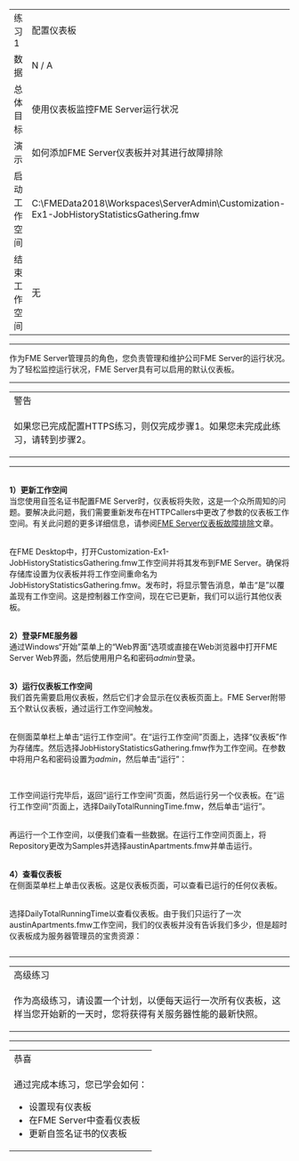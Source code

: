   <div id="readme" class="readme blob instapaper_body">
    <article class="markdown-body entry-content" itemprop="text">
<table>
<tbody><tr>
<td width="25%">
<i></i><font style="vertical-align: inherit;"><font style="vertical-align: inherit;">
练习1
</font></font></td>
<td><font style="vertical-align: inherit;"><font style="vertical-align: inherit;">
配置仪表板
</font></font></td>
</tr>
<tr>
<td><font style="vertical-align: inherit;"><font style="vertical-align: inherit;">数据</font></font></td>
<td><font style="vertical-align: inherit;"><font style="vertical-align: inherit;">N / A</font></font></td>
</tr>
<tr>
<td><font style="vertical-align: inherit;"><font style="vertical-align: inherit;">总体目标</font></font></td>
<td><font style="vertical-align: inherit;"><font style="vertical-align: inherit;">使用仪表板监控FME Server运行状况</font></font></td>
</tr>
<tr>
<td><font style="vertical-align: inherit;"><font style="vertical-align: inherit;">演示</font></font></td>
<td><font style="vertical-align: inherit;"><font style="vertical-align: inherit;">如何添加FME Server仪表板并对其进行故障排除</font></font></td>
</tr>
<tr>
<td><font style="vertical-align: inherit;"><font style="vertical-align: inherit;">启动工作空间</font></font></td>
<td><font style="vertical-align: inherit;"><font style="vertical-align: inherit;">C:\FMEData2018\Workspaces\ServerAdmin\Customization-Ex1-JobHistoryStatisticsGathering.fmw
</font></font></td>
</tr>
<tr>
<td><font style="vertical-align: inherit;"><font style="vertical-align: inherit;">结束工作空间</font></font></td>
<td><font style="vertical-align: inherit;"><font style="vertical-align: inherit;">无</font></font></td>
</tr>
</tbody></table>
<hr>
<p><font style="vertical-align: inherit;"><font style="vertical-align: inherit;">作为FME Server管理员的角色，您负责管理和维护公司FME Server的运行状况。</font><font style="vertical-align: inherit;">为了轻松监控运行状况，FME Server具有可以启用的默认仪表板。</font></font></p>
<hr>

<table>
<tbody><tr>
<td>
<i></i><font style="vertical-align: inherit;"><font style="vertical-align: inherit;">
警告
</font></font></td>
</tr>
<tr>
<td><font style="vertical-align: inherit;"><font style="vertical-align: inherit;">

如果您已完成配置HTTPS练习，则仅完成步骤1。</font><font style="vertical-align: inherit;">如果您未完成此练习，请转到步骤2。
</font></font></font></font></td>
</tr>
</tbody></table>
<hr>
<p><br><strong><font style="vertical-align: inherit;"><font style="vertical-align: inherit;">1）更新工作空间</font></font></strong>
<br><font style="vertical-align: inherit;"><font style="vertical-align: inherit;">当您使用自签名证书配置FME Server时，仪表板将失败，这是一个众所周知的问题。</font><font style="vertical-align: inherit;">要解决此问题，我们需要重新发布在HTTPCallers中更改了参数的仪表板工作空间。</font><font style="vertical-align: inherit;">有关此问题的更多详细信息，请参阅</font></font><a href="https://knowledge.safe.com/articles/55053/fme-server-troubleshooting-fme-server-dashboards.html" rel="nofollow"><font style="vertical-align: inherit;"><font style="vertical-align: inherit;">FME Server仪表板故障排除</font></font></a><font style="vertical-align: inherit;"><font style="vertical-align: inherit;">文章。</font></font></p>
<p><br><font style="vertical-align: inherit;"><font style="vertical-align: inherit;">在FME Desktop中，打开Customization-Ex1-JobHistoryStatisticsGathering.fmw工作空间并将其发布到FME Server。</font><font style="vertical-align: inherit;">确保将存储库设置为仪表板并将工作空间重命名为JobHistoryStatisticsGathering.fmw。</font><font style="vertical-align: inherit;">发布时，将显示警告消息，单击“是”以覆盖现有工作空间。</font><font style="vertical-align: inherit;">这是控制器工作空间，现在它已更新，我们可以运行其他仪表板。</font></font></p>
<p><br><strong><font style="vertical-align: inherit;"><font style="vertical-align: inherit;">2）登录FME服务器</font></font></strong>
<br><font style="vertical-align: inherit;"><font style="vertical-align: inherit;">通过Windows“开始”菜单上的“Web界面”选项或直接在Web浏览器中打开FME Server Web界面，然后使用用户名和密码</font></font><em><font style="vertical-align: inherit;"><font style="vertical-align: inherit;">admin</font></font></em><font style="vertical-align: inherit;"><font style="vertical-align: inherit;">登录</font><font style="vertical-align: inherit;">。</font></font></p>
<p><br><strong><font style="vertical-align: inherit;"><font style="vertical-align: inherit;">3）运行仪表板工作空间</font></font></strong>
<br><font style="vertical-align: inherit;"><font style="vertical-align: inherit;">我们首先需要启用仪表板，然后它们才会显示在仪表板页面上。</font><font style="vertical-align: inherit;">FME Server附带五个默认仪表板，通过运行工作空间触发。</font></font></p>
<p><br><font style="vertical-align: inherit;"><font style="vertical-align: inherit;">在侧面菜单栏上单击“运行工作空间”。</font><font style="vertical-align: inherit;">在“运行工作空间”页面上，选择“仪表板”作为存储库。</font><font style="vertical-align: inherit;">然后选择JobHistoryStatisticsGathering.fmw作为工作空间。</font><font style="vertical-align: inherit;">在参数中将用户名和密码设置为</font></font><em><font style="vertical-align: inherit;"><font style="vertical-align: inherit;">admin</font></font></em><font style="vertical-align: inherit;"><font style="vertical-align: inherit;">，然后单击“运行”：</font></font></p>
<p><a target="_blank" rel="noopener noreferrer" href="./Images/5.301.RunJobHistoryDashboard.png"><img src="./Images/5.301.RunJobHistoryDashboard.png" alt="" style="max-width:100%;"></a></p>
<p><br><font style="vertical-align: inherit;"><font style="vertical-align: inherit;">工作空间运行完毕后，返回“运行工作空间”页面，然后运行另一个仪表板。</font><font style="vertical-align: inherit;">在“运行工作空间”页面上，选择DailyTotalRunningTime.fmw，然后单击“运行”。</font></font></p>
<p><br><font style="vertical-align: inherit;"><font style="vertical-align: inherit;">再运行一个工作空间，以便我们查看一些数据。</font><font style="vertical-align: inherit;">在运行工作空间页面上，将Repository更改为Samples并选择austinApartments.fmw并单击运行。</font></font></p>
<p><br><strong><font style="vertical-align: inherit;"><font style="vertical-align: inherit;">4）查看仪表板</font></font></strong>
<br><font style="vertical-align: inherit;"><font style="vertical-align: inherit;">在侧面菜单栏上单击仪表板。</font><font style="vertical-align: inherit;">这是仪表板页面，可以查看已运行的任何仪表板。</font></font></p>
<p><br><font style="vertical-align: inherit;"><font style="vertical-align: inherit;">选择DailyTotalRunningTime以查看仪表板。</font><font style="vertical-align: inherit;">由于我们只运行了一次austinApartments.fmw工作空间，我们的仪表板并没有告诉我们多少，但是超时仪表板成为服务器管理员的宝贵资源：</font></font></p>
<p><a target="_blank" rel="noopener noreferrer" href="./Images/5.302.TotalRunTime.png"><img src="./Images/5.302.TotalRunTime.png" alt="" style="max-width:100%;"></a></p>
<hr>

<table>
<tbody><tr>
<td>
<i></i><font style="vertical-align: inherit;"><font style="vertical-align: inherit;">
高级练习
</font></font></td>
</tr>
<tr>
<td><font style="vertical-align: inherit;"><font style="vertical-align: inherit;"><font style="vertical-align: inherit;"><font style="vertical-align: inherit;">

作为高级练习，请设置一个计划，以便每天运行一次所有仪表板，这样当您开始新的一天时，您将获得有关服务器性能的最新快照。

</font></font></font></font></td>
</tr>
</tbody></table>
<hr>

<table>
<tbody><tr>
<td>
<i></i><font style="vertical-align: inherit;"><font style="vertical-align: inherit;"><font style="vertical-align: inherit;"><font style="vertical-align: inherit;">
恭喜
</font></font></font></font></td>
</tr>
<tr>
<td><font style="vertical-align: inherit;"><font style="vertical-align: inherit;"><font style="vertical-align: inherit;"><font style="vertical-align: inherit;">

通过完成本练习，您已学会如何：
</font></font></font></font><br>
<ul><li><font style="vertical-align: inherit;"><font style="vertical-align: inherit;"><font style="vertical-align: inherit;"><font style="vertical-align: inherit;">设置现有仪表板</font></font></font></font></li>
<li><font style="vertical-align: inherit;"><font style="vertical-align: inherit;"><font style="vertical-align: inherit;"><font style="vertical-align: inherit;">在FME Server中查看仪表板</font></font></font></font></li>
<li><font style="vertical-align: inherit;"><font style="vertical-align: inherit;"><font style="vertical-align: inherit;"><font style="vertical-align: inherit;">更新自签名证书的仪表板</font></font></font></font></li></ul>

</td>
</tr>
</tbody></table>
</article>
  </div>
